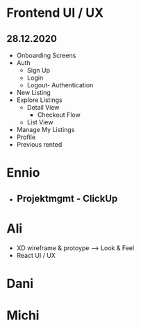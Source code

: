 # Frontend UI / UX

## 28.12.2020

-   Onboarding Screens
-   Auth
    -   Sign Up
    -   Login
    -   Logout- Authentication
-   New Listing
-   Explore Listings
    -   Detail View
        -   Checkout Flow
    -   List View
-   Manage My Listings
-   Profile
-   Previous rented

# Ennio

-   Projektmgmt - ClickUp
    -

# Ali

-   XD wireframe & protoype --> Look & Feel
-   React UI / UX

# Dani

# Michi
